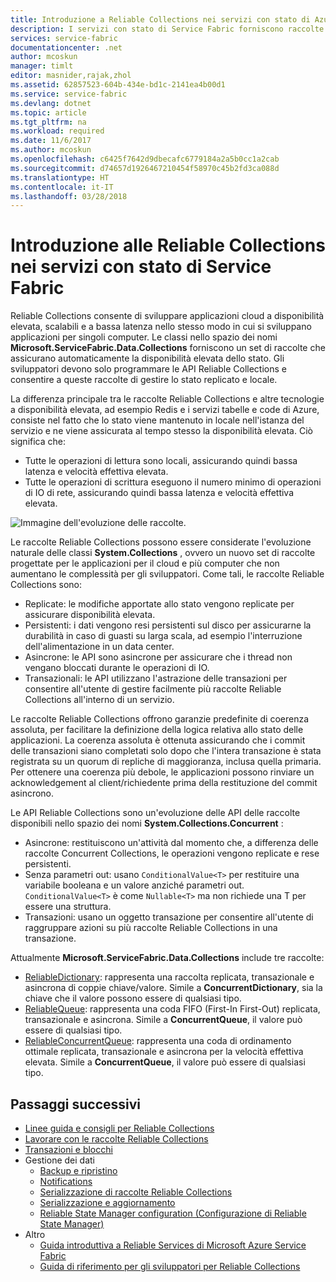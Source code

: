 ```yaml
---
title: Introduzione a Reliable Collections nei servizi con stato di Azure Service Fabric | Microsoft Docs
description: I servizi con stato di Service Fabric forniscono raccolte Reliable Collections che consentono di sviluppare applicazioni cloud a disponibilità elevata, scalabili e a bassa latenza.
services: service-fabric
documentationcenter: .net
author: mcoskun
manager: timlt
editor: masnider,rajak,zhol
ms.assetid: 62857523-604b-434e-bd1c-2141ea4b00d1
ms.service: service-fabric
ms.devlang: dotnet
ms.topic: article
ms.tgt_pltfrm: na
ms.workload: required
ms.date: 11/6/2017
ms.author: mcoskun
ms.openlocfilehash: c6425f7642d9dbecafc6779184a2a5b0cc1a2cab
ms.sourcegitcommit: d74657d1926467210454f58970c45b2fd3ca088d
ms.translationtype: HT
ms.contentlocale: it-IT
ms.lasthandoff: 03/28/2018
---
```

# <a name="introduction-to-reliable-collections-in-azure-service-fabric-stateful-services"></a>Introduzione alle Reliable Collections nei servizi con stato di Service Fabric
Reliable Collections consente di sviluppare applicazioni cloud a disponibilità elevata, scalabili e a bassa latenza nello stesso modo in cui si sviluppano applicazioni per singoli computer. Le classi nello spazio dei nomi **Microsoft.ServiceFabric.Data.Collections** forniscono un set di raccolte che assicurano automaticamente la disponibilità elevata dello stato. Gli sviluppatori devono solo programmare le API Reliable Collections e consentire a queste raccolte di gestire lo stato replicato e locale.

La differenza principale tra le raccolte Reliable Collections e altre tecnologie a disponibilità elevata, ad esempio Redis e i servizi tabelle e code di Azure, consiste nel fatto che lo stato viene mantenuto in locale nell'istanza del servizio e ne viene assicurata al tempo stesso la disponibilità elevata. Ciò significa che:

* Tutte le operazioni di lettura sono locali, assicurando quindi bassa latenza e velocità effettiva elevata.
* Tutte le operazioni di scrittura eseguono il numero minimo di operazioni di IO di rete, assicurando quindi bassa latenza e velocità effettiva elevata.

![Immagine dell'evoluzione delle raccolte.](media/service-fabric-reliable-services-reliable-collections/ReliableCollectionsEvolution.png)

Le raccolte Reliable Collections possono essere considerate l'evoluzione naturale delle classi **System.Collections** , ovvero un nuovo set di raccolte progettate per le applicazioni per il cloud e più computer che non aumentano le complessità per gli sviluppatori. Come tali, le raccolte Reliable Collections sono:

* Replicate: le modifiche apportate allo stato vengono replicate per assicurare disponibilità elevata.
* Persistenti: i dati vengono resi persistenti sul disco per assicurarne la durabilità in caso di guasti su larga scala, ad esempio l'interruzione dell'alimentazione in un data center.
* Asincrone: le API sono asincrone per assicurare che i thread non vengano bloccati durante le operazioni di IO.
* Transazionali: le API utilizzano l'astrazione delle transazioni per consentire all'utente di gestire facilmente più raccolte Reliable Collections all'interno di un servizio.

Le raccolte Reliable Collections offrono garanzie predefinite di coerenza assoluta, per facilitare la definizione della logica relativa allo stato delle applicazioni.
La coerenza assoluta è ottenuta assicurando che i commit delle transazioni siano completati solo dopo che l'intera transazione è stata registrata su un quorum di repliche di maggioranza, inclusa quella primaria.
Per ottenere una coerenza più debole, le applicazioni possono rinviare un acknowledgement al client/richiedente prima della restituzione del commit asincrono.

Le API Reliable Collections sono un'evoluzione delle API delle raccolte disponibili nello spazio dei nomi **System.Collections.Concurrent** :

* Asincrone: restituiscono un'attività dal momento che, a differenza delle raccolte Concurrent Collections, le operazioni vengono replicate e rese persistenti.
* Senza parametri out: usano `ConditionalValue<T>` per restituire una variabile booleana e un valore anziché parametri out. `ConditionalValue<T>` è come `Nullable<T>` ma non richiede una T per essere una struttura.
* Transazioni: usano un oggetto transazione per consentire all'utente di raggruppare azioni su più raccolte Reliable Collections in una transazione.

Attualmente **Microsoft.ServiceFabric.Data.Collections** include tre raccolte:

* [ReliableDictionary](https://msdn.microsoft.com/library/azure/dn971511.aspx): rappresenta una raccolta replicata, transazionale e asincrona di coppie chiave/valore. Simile a **ConcurrentDictionary**, sia la chiave che il valore possono essere di qualsiasi tipo.
* [ReliableQueue](https://msdn.microsoft.com/library/azure/dn971527.aspx): rappresenta una coda FIFO (First-In First-Out) replicata, transazionale e asincrona. Simile a **ConcurrentQueue**, il valore può essere di qualsiasi tipo.
* [ReliableConcurrentQueue](service-fabric-reliable-services-reliable-concurrent-queue.md): rappresenta una coda di ordinamento ottimale replicata, transazionale e asincrona per la velocità effettiva elevata. Simile a **ConcurrentQueue**, il valore può essere di qualsiasi tipo.

## <a name="next-steps"></a>Passaggi successivi
* [Linee guida e consigli per Reliable Collections](service-fabric-reliable-services-reliable-collections-guidelines.md)
* [Lavorare con le raccolte Reliable Collections](service-fabric-work-with-reliable-collections.md)
* [Transazioni e blocchi](service-fabric-reliable-services-reliable-collections-transactions-locks.md)
* Gestione dei dati
  * [Backup e ripristino](service-fabric-reliable-services-backup-restore.md)
  * [Notifications](service-fabric-reliable-services-notifications.md)
  * [Serializzazione di raccolte Reliable Collections](service-fabric-reliable-services-reliable-collections-serialization.md)
  * [Serializzazione e aggiornamento](service-fabric-application-upgrade-data-serialization.md)
  * [Reliable State Manager configuration (Configurazione di Reliable State Manager)](service-fabric-reliable-services-configuration.md)
* Altro
  * [Guida introduttiva a Reliable Services di Microsoft Azure Service Fabric](service-fabric-reliable-services-quick-start.md)
  * [Guida di riferimento per gli sviluppatori per Reliable Collections](https://msdn.microsoft.com/library/azure/microsoft.servicefabric.data.collections.aspx)
